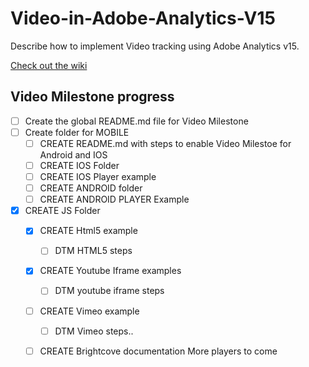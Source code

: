 # Video-in-Adobe-Analytics-V15

Describe how to implement Video tracking using Adobe Analytics v15. 

[Check out the wiki](https://github.com/alcazes/Video-in-Adobe-Analytics-V15/wiki)

## Video Milestone progress

- [ ] Create the global README.md file for Video Milestone
- [ ] Create folder for MOBILE
  - [ ] CREATE README.md with steps to enable Video Milestoe for Android and IOS
  - [ ] CREATE IOS Folder
  - [ ] CREATE IOS Player example
  - [ ] CREATE ANDROID folder
  - [ ] CREATE ANDROID PLAYER Example
- [X] CREATE JS Folder
  - [X] CREATE Html5 example
    - [ ] DTM HTML5 steps
  - [X] CREATE Youtube Iframe examples
	- [ ] DTM youtube iframe steps
  - [ ] CREATE Vimeo example
    - [ ] DTM Vimeo steps..
  - [ ] CREATE Brightcove documentation
  More players to come
  
